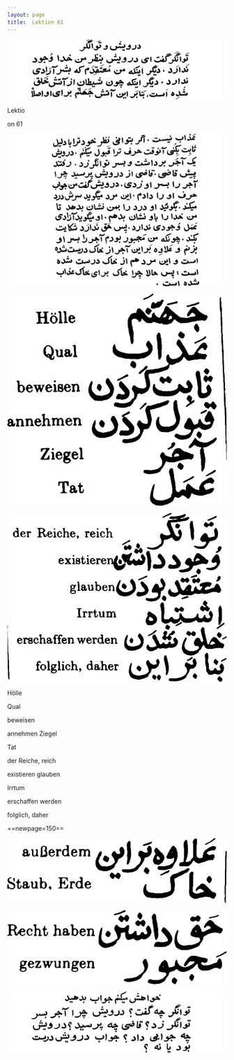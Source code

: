 ```yaml
---
layout: page
title:  Lektion 61
---
```



![image](assets/s/151.png-16.png)

Lektio



on 61



![image](assets/s/152.png-01.png)

![image](assets/s/2col/152.png-13_1L.png)

![image](assets/s/2col/152.png-13_2R.png)

Hölle

Qual

beweisen

annehmen Ziegel

Tat



der Reiche, reich

existieren glauben

Irrtum

erschaffen werden

folglich, daher



==newpage=150==

![image](assets/s/2col/153.png-02_1L.png)

![image](assets/s/2col/153.png-02_2R.png)

![image](assets/s/153.png-03.png)

